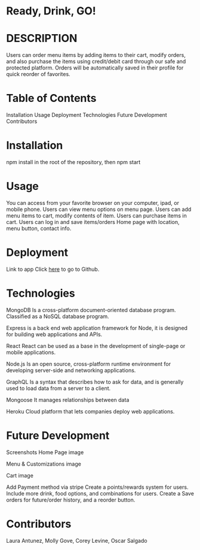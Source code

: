 # Ready, Drink, GO!

# DESCRIPTION

Users can order menu items by adding items to their cart, modify orders, and also purchase the items using credit/debit card through our safe and protected platform. Orders will be automatically saved in their profile for quick reorder of favorites.

# Table of Contents

Installation
Usage
Deployment
Technologies
Future Development
Contributors

# Installation

npm install in the root of the repository, then npm start

# Usage

You can access from your favorite browser on your computer, ipad, or mobile phone. Users can view menu options on menu page. Users can add menu items to cart, modify contents of item. Users can purchase items in cart. Users can log in and save items/orders Home page with location, menu button, contact info.

# Deployment

Link to app
Click [here](https://github.com/coreylevine2000/Project-3-TBD) to go to Github.   

# Technologies

MongoDB
Is a cross-platform document-oriented database program. Classified as a NoSQL database program.

Express
is a back end web application framework for Node, it is designed for building web applications and APIs.

React
React can be used as a base in the development of single-page or mobile applications.

Node.js
Is an open source, cross-platform runtime environment for developing server-side and networking applications.

GraphQL
Is a syntax that describes how to ask for data, and is generally used to load data from a server to a client.

Mongoose
It manages relationships between data

Heroku
Cloud platform that lets companies deploy web applications.

# Future Development

Screenshots
Home Page image

Menu & Customizations image

Cart image

Add Payment method via stripe
Create a points/rewards system for users.
Include more drink, food options, and combinations for users.
Create a Save orders for future/order history, and a reorder button.

# Contributors

Laura Antunez, Molly Gove, Corey Levine, Oscar Salgado
